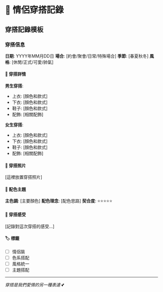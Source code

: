 # 👕 情侶穿搭記錄

## 穿搭記錄模板

### 穿搭信息
**日期**: YYYY年MM月DD日
**場合**: [約會/聚會/日常/特殊場合]
**季節**: [春夏秋冬]
**風格**: [休閒/正式/可愛/帥氣]

#### 👔 穿搭詳情
**男生穿搭**:
- 上衣: [顏色和款式]
- 下衣: [顏色和款式]
- 鞋子: [顏色和款式]
- 配飾: [相關配飾]

**女生穿搭**:
- 上衣: [顏色和款式]
- 下衣: [顏色和款式]
- 鞋子: [顏色和款式]
- 配飾: [相關配飾]

#### 📸 穿搭照片
[這裡放置穿搭照片]

#### 💐 配色主題
**主色調**: [主要顏色]
**配色理念**: [配色思路]
**契合度**: ⭐⭐⭐⭐⭐

#### 💭 穿搭感受
[記錄對這次穿搭的感受...]

#### 🏷️ 標籤
- [ ] 情侶裝
- [ ] 色系搭配
- [ ] 風格統一
- [ ] 主題搭配

---

*穿搭是我們愛情的另一種表達* 💕